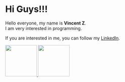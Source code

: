 # Hi Guys!!!

Hello everyone, my name is **Vincent Z**.\
I am very interested in programming. 

If you are interested in me, you can follow my [LinkedIn](https://www.linkedin.com/in/vincent-z-9a064820a/).

<p align="left">
<a href="https://github.com/vinz111">
  <img height="100em" src="https://github-readme-stats-eight-theta.vercel.app/api?username=vinz111&show_icons=true&theme=algolia&include_all_commits=true&count_private=true"/>
  <img height="100em" src="https://github-readme-stats-eight-theta.vercel.app/api/top-langs/?username=vinz111&layout=compact&langs_count=8&theme=algolia"/>
</a>
</p>
